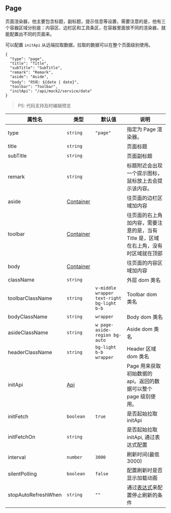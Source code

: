 ## Page

页面渲染器，他主要包含标题，副标题，提示信息等设置，需要注意的是，他有三个容器区域分别是：内容区、边栏区和工具条区，在容器里面放不同的渲染器，就能配置出不同的页面来。

可以配置 `initApi` 从远端拉取数据，拉取的数据可以在整个页面级别使用。

```schema:height="200"
{
  "type": "page",
  "title": "Title",
  "subTitle": "SubTitle",
  "remark": "Remark",
  "aside": "Aside",
  "body": "时间: ${date | date}",
  "toolbar": "Toolbar",
  "initApi": "/api/mock2/service/data"
}
```

> PS: 代码支持及时编辑预览

| 属性名              | 类型                              | 默认值                                     | 说明                                                                                |
| ------------------- | --------------------------------- | ------------------------------------------ | ----------------------------------------------------------------------------------- |
| type                | `string`                          | `"page"`                                   | 指定为 Page 渲染器。                                                                |
| title               | `string`                          |                                            | 页面标题                                                                            |
| subTitle            | `string`                          |                                            | 页面副标题                                                                          |
| remark              | `string`                          |                                            | 标题附近会出现一个提示图标，鼠标放上去会提示该内容。                                |
| aside               | [Container](./Types.md#Container) |                                            | 往页面的边栏区域加内容                                                              |
| toolbar             | [Container](./Types.md#Container) |                                            | 往页面的右上角加内容，需要注意的是，当有 Title 是，区域在右上角，没有时区域就在顶部 |
| body                | [Container](./Types.md#Container) |                                            | 往页面的内容区域加内容                                                              |
| className           | `string`                          |                                            | 外层 dom 类名                                                                       |
| toolbarClassName    | `string`                          | `v-middle wrapper text-right bg-light b-b` | Toolbar dom 类名                                                                    |
| bodyClassName       | `string`                          | `wrapper`                                  | Body dom 类名                                                                       |
| asideClassName      | `string`                          | `w page-aside-region bg-auto`              | Aside dom 类名                                                                      |
| headerClassName     | `string`                          | `bg-light b-b wrapper`                     | Header 区域 dom 类名                                                                |
| initApi             | [Api](./Types.md#Api)             |                                            | Page 用来获取初始数据的 api。返回的数据可以整个 page 级别使用。                     |
| initFetch           | `boolean`                         | `true`                                     | 是否起始拉取 initApi                                                                |
| initFetchOn         | `string`                          |                                            | 是否起始拉取 initApi, 通过表达式配置                                                |
| interval            | `number`                          | `3000`                                     | 刷新时间(最低 3000)                                                                 |
| silentPolling       | `boolean`                         | `false`                                    | 配置刷新时是否显示加载动画                                                          |
| stopAutoRefreshWhen | `string`                          | `""`                                       | 通过[表达式](./Types.md#表达式)来配置停止刷新的条件                                 |
